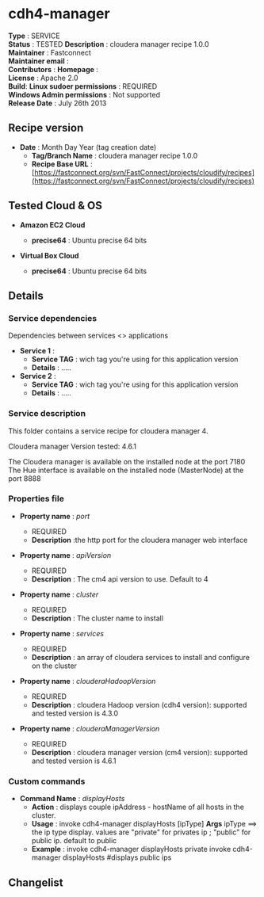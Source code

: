 # cdh4-manager

**Type**		: SERVICE  
**Status**		: TESTED
**Description**	: cloudera manager recipe 1.0.0   
**Maintainer**	: Fastconnect  
**Maintainer email**	:   
**Contributors**		: 
**Homepage**			:  
**License**				: Apache 2.0    
**Build**: 
**Linux sudoer permissions**	: REQUIRED   
**Windows Admin permissions**	: Not supported      
**Release Date**				: July 26th 2013

## Recipe version

* **Date** : Month Day Year (tag creation date)
	* **Tag/Branch Name** 	: cloudera manager recipe 1.0.0  
	* **Recipe Base URL**   : [https://fastconnect.org/svn/FastConnect/projects/cloudify/recipes](https://fastconnect.org/svn/FastConnect/projects/cloudify/recipes)

## Tested Cloud & OS

* **Amazon EC2 Cloud**
	* **precise64** : Ubuntu precise 64 bits

* **Virtual Box Cloud**
	* **precise64** : Ubuntu precise 64 bits

## Details

### Service dependencies

Dependencies between services <> applications

* **Service 1** :
	* **Service TAG** 	: wich tag you're using for this application version
	* **Details**		: .....
* **Service 2** :
	* **Service TAG** 	: wich tag you're using for this application version
	* **Details**		: .....

### Service description
This folder contains a service recipe for cloudera manager 4.

Cloudera manager Version tested: 4.6.1

The Cloudera manager is available on the installed node at the port 7180
The Hue interface is available on the installed node (MasterNode) at the port 8888

### Properties file

* **Property name** : *port*
	* REQUIRED
	* **Description** :the http port for the cloudera manager web interface
	
* **Property name** : *apiVersion*
	* REQUIRED
	* **Description** : The cm4 api version to use. Default to 4
	
* **Property name** : *cluster*
	* REQUIRED
	* **Description** : The cluster name to install

* **Property name** : *services*
	* REQUIRED
	* **Description** : an array of cloudera services to install and configure on the cluster

* **Property name** : *clouderaHadoopVersion*
	* REQUIRED
	* **Description** : cloudera Hadoop version (cdh4 version): supported and tested version is 4.3.0


* **Property name** : *clouderaManagerVersion*
	* REQUIRED
	* **Description** : cloudera manager version (cm4 version): supported and tested version is 4.6.1

	
### Custom commands

* **Command Name** 	: *displayHosts*
	* **Action** 	: displays couple ipAddress - hostName of all hosts in the cluster.
	* **Usage**		: invoke cdh4-manager displayHosts [ipType]
		**Args**		ipType 	==> the ip type display. values are "private" for privates ip ; "public" for public ip. default to public
	* **Example**	: invoke cdh4-manager displayHosts private
					  invoke cdh4-manager displayHosts 					#displays public ips

## Changelist
